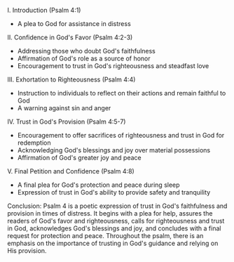 I. Introduction (Psalm 4:1)
- A plea to God for assistance in distress

II. Confidence in God's Favor (Psalm 4:2-3)
- Addressing those who doubt God's faithfulness
- Affirmation of God's role as a source of honor
- Encouragement to trust in God's righteousness and steadfast love

III. Exhortation to Righteousness (Psalm 4:4)
- Instruction to individuals to reflect on their actions and remain faithful to God
- A warning against sin and anger

IV. Trust in God's Provision (Psalm 4:5-7)
- Encouragement to offer sacrifices of righteousness and trust in God for redemption
- Acknowledging God's blessings and joy over material possessions
- Affirmation of God's greater joy and peace

V. Final Petition and Confidence (Psalm 4:8)
- A final plea for God's protection and peace during sleep
- Expression of trust in God's ability to provide safety and tranquility

Conclusion: Psalm 4 is a poetic expression of trust in God's faithfulness and provision in times of distress. It begins with a plea for help, assures the readers of God's favor and righteousness, calls for righteousness and trust in God, acknowledges God's blessings and joy, and concludes with a final request for protection and peace. Throughout the psalm, there is an emphasis on the importance of trusting in God's guidance and relying on His provision.